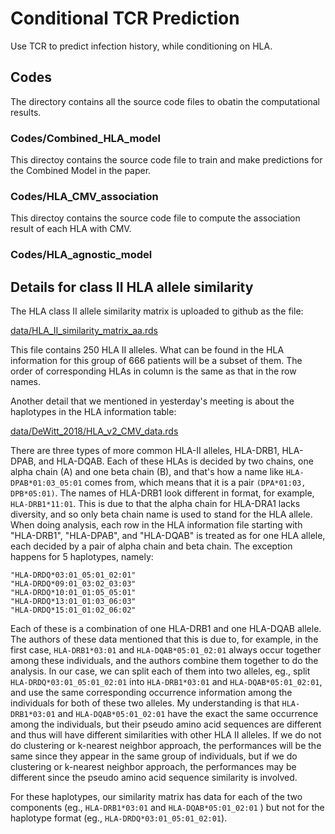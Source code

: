 # Conditional TCR Prediction

Use TCR to predict infection history, while conditioning on HLA.

## Codes
The directory contains all the source code files to obatin the computational results.

### Codes/Combined_HLA_model
This directoy contains the source code file to train and make predictions for the Combined Model in the paper.

### Codes/HLA_CMV_association
This directoy contains the source code file to compute the association result of each HLA with CMV. 

### Codes/HLA_agnostic_model



## Details for class II HLA allele similarity

The HLA class II allele similarity matrix is uploaded to github as the file:

[data/HLA_II_similarity_matrix_aa.rds](https://github.com/Sun-lab/conditional_TCR_prediction/blob/main/data/HLA_II_similarity_matrix_aa.rds)

This file contains 250 HLA II alleles. What can be found in the HLA information for this group of 666 patients will be a subset of them. 
The order of corresponding HLAs in column is the same as that in the row names. 

Another detail that we mentioned in yesterday's meeting is about the haplotypes in the HLA information table:

[data/DeWitt_2018/HLA_v2_CMV_data.rds](https://github.com/Sun-lab/conditional_TCR_prediction/blob/main/data/DeWitt_2018/HLA_v2_CMV_data.rds)

There are three types of more common HLA-II alleles, HLA-DRB1, HLA-DPAB, and HLA-DQAB. Each of these HLAs is decided by two chains, one alpha chain (A) and one beta chain (B), and that's how a name like ```HLA-DPAB*01:03_05:01``` comes from, which means that it is a pair ```(DPA*01:03, DPB*05:01)```. The names of HLA-DRB1 look different in format, for example,  ```HLA-DRB1*11:01```. This is due to that the alpha chain for HLA-DRA1 lacks diversity, and so only beta chain name is used to stand for the HLA allele. When doing analysis, each row in the HLA information file starting with "HLA-DRB1", "HLA-DPAB", and "HLA-DQAB" is treated as for one HLA allele, each decided by a pair of alpha chain and beta chain. The exception happens for 5 haplotypes, namely:

```
"HLA-DRDQ*03:01_05:01_02:01"
"HLA-DRDQ*09:01_03:02_03:03"
"HLA-DRDQ*10:01_01:05_05:01"
"HLA-DRDQ*13:01_01:03_06:03"
"HLA-DRDQ*15:01_01:02_06:02"
```

Each of these is a combination of one HLA-DRB1 and one HLA-DQAB allele. The authors of these data mentioned that this is due to, for example, in the first case, ```HLA-DRB1*03:01``` and ```HLA-DQAB*05:01_02:01``` always occur together among these individuals, and the authors combine them together to do the analysis. In our case, we can split each of them into two alleles, eg., split ```HLA-DRDQ*03:01_05:01_02:01``` into ```HLA-DRB1*03:01``` and ```HLA-DQAB*05:01_02:01```, and use the same corresponding occurrence information among the individuals for both of these two alleles. My understanding is that ```HLA-DRB1*03:01``` and ```HLA-DQAB*05:01_02:01``` have the exact the same occurrence among the individuals, but their pseudo amino acid sequences are different and thus will have different similarities with other HLA II alleles.  If we do not do clustering or k-nearest neighbor approach, the performances will be the same since they appear in the same group of individuals, but if we do clustering or k-nearest neighbor approach, the performances may be different since the pseudo amino acid sequence similarity is involved. 

For these haplotypes, our similarity matrix has data for each of the two components (eg., ```HLA-DRB1*03:01``` and ```HLA-DQAB*05:01_02:01``` ) but not for the haplotype format (eg., ```HLA-DRDQ*03:01_05:01_02:01```). 
